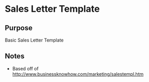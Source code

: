 # Sales Letter Template

## Purpose
Basic Sales Letter Template

## Notes
* Based off of http://www.businessknowhow.com/marketing/salestempl.htm